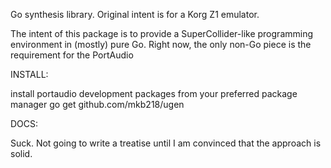 Go synthesis library. Original intent is for a Korg Z1 emulator.

The intent of this package is to provide a SuperCollider-like programming environment in (mostly) pure Go. Right now, the only non-Go piece is the requirement for the PortAudio

INSTALL:

install portaudio development packages from your preferred package manager
go get github.com/mkb218/ugen

DOCS:

Suck. Not going to write a treatise until I am convinced that the approach is solid.
